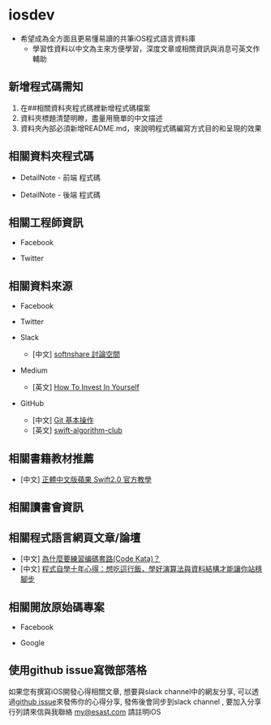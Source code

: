 # iosdev

- 希望成為全方面且更易懂易讀的共筆iOS程式語言資料庫 
  - 學習性資料以中文為主來方便學習，深度文章或相關資訊與消息可英文作輔助
 
## 新增程式碼需知

1.  在##相關資料夾程式碼裡新增程式碼檔案
2.  資料夾標題清楚明瞭，盡量用簡單的中文描述
3.  資料夾內部必須新增README.md，來說明程式碼編寫方式目的和呈現的效果

## 相關資料夾程式碼

- DetailNote - 前端 程式碼
  


- DetailNote - 後端 程式碼

## 相關工程師資訊

- Facebook

- Twitter

## 相關資料來源

- Facebook

- Twitter 

- Slack

  - [中文]  [softnshare 討論空間](https://softnshare.slack.com/messages/forum-iosdev/)

- Medium

  - [英文]  [How To Invest In Yourself](https://medium.com/life-learning/how-to-invest-in-yourself-417fab1bc665#.1zt2uadco)
  
- GitHub
  
  - [中文]  [Git 基本操作](https://github.com/softnshare/devtools/tree/master/git)
  - [英文]  [swift-algorithm-club](https://github.com/raywenderlich/swift-algorithm-club)

## 相關書籍教材推薦

  - [中文]  [正體中文版蘋果 Swift2.0 官方教學](https://tommy60703.gitbooks.io/swift-language-traditional-chinese/content/)

## 相關讀書會資訊


## 相關程式語言網頁文章/論壇
  
  - [中文] [為什麼要練習编碼套路(Code Kata)？](http://codingpy.com/article/why-do-code-katas/)
  - [中文] [程式自學十年心得：想吃這行飯，學好演算法與資料結構才能讓你站穩腳步](http://buzzorange.com/techorange/2016/04/13/self-study-program-with-datastructure-and-algorithm/)

## 相關開放原始碼專案

- Facebook 

- Google
 

 
## 使用github issue寫微部落格
如果您有撰寫iOS開發心得相關文章, 想要與slack channel中的網友分享, 可以透過[github issue](https://github.com/softnshare/iosdev/issues)來發佈你的心得分享, 發佈後會同步到slack channel , 要加入分享行列請來信與我聯絡 my@esast.com 請註明iOS





